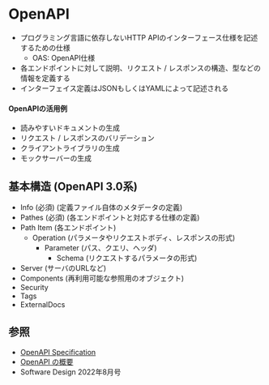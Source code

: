 # OpenAPI
- プログラミング言語に依存しないHTTP APIのインターフェース仕様を記述するための仕様
  - OAS: OpenAPI仕様
- 各エンドポイントに対して説明、リクエスト / レスポンスの構造、型などの情報を定義する
- インターフェイス定義はJSONもしくはYAMLによって記述される

#### OpenAPIの活用例
- 読みやすいドキュメントの生成
- リクエスト / レスポンスのバリデーション
- クライアントライブラリの生成
- モックサーバーの生成

## 基本構造 (OpenAPI 3.0系)
- Info (必須) (定義ファイル自体のメタデータの定義)
 - Pathes (必須) (各エンドポイントと対応する仕様の定義)
  - Path Item (各エンドポイント)
    - Operation (パラメータやリクエストボディ、レスポンスの形式)
      - Parameter (パス、クエリ、ヘッダ)
        - Schema (リクエストするパラメータの形式)
- Server (サーバのURLなど)
- Components (再利用可能な参照用のオブジェクト)
- Security
- Tags
- ExternalDocs

## 参照
- [OpenAPI Specification](https://swagger.io/specification/)
- [OpenAPI の概要](https://cloud.google.com/endpoints/docs/openapi/openapi-overview?hl=ja)
- Software Design 2022年8月号
